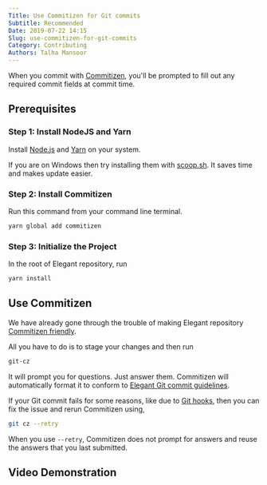 ```yaml
---
Title: Use Commitizen for Git commits
Subtitle: Recommended
Date: 2019-07-22 14:15
Slug: use-commitizen-for-git-commits
Category: Contributing
Authors: Talha Mansoor
---
```


When you commit with [Commitizen](https://github.com/commitizen/cz-cli), you'll be prompted to fill out any required commit fields at commit time.

## Prerequisites

### Step 1: Install NodeJS and Yarn

Install [Node.js](https://nodejs.org/en/download/) and [Yarn](https://yarnpkg.com/en/docs/install) on your system.

If you are on Windows then try installing them with [scoop.sh](https://scoop.sh/). It saves time and makes update easier.

### Step 2: Install Commitizen

Run this command from your command line terminal.

```bash
yarn global add commitizen
```

### Step 3: Initialize the Project

In the root of Elegant repository, run

```bash
yarn install
```

## Use Commitizen

We have already gone through the trouble of making Elegant repository [Commitizen friendly](https://github.com/commitizen/cz-cli#making-your-repo-commitizen-friendly).

All you have to do is to stage your changes and then run

```bash
git-cz
```

It will prompt you for questions. Just answer them. Commitizen will automatically format it to conform to [Elegant Git commit guidelines]({filename}./git-commit-guidelines.md).

If your Git commit fails for some reasons, like due to [Git hooks]({filename}./pre-commit.md), then you can fix the issue and rerun Commitizen using,

```bash
git cz --retry
```

When you use `--retry`, Commitizen does not prompt for answers and reuse the answers that you last submitted.

## Video Demonstration

<script id="asciicast-258540" src="https://asciinema.org/a/258540.js" async></script>
